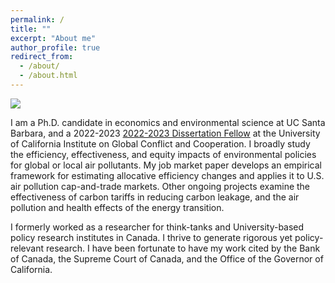 ```yaml
---
permalink: /
title: ""
excerpt: "About me"
author_profile: true
redirect_from: 
  - /about/
  - /about.html
---
```


<!--<img align="right" src="https://vthivierge.github.io/images/Vincent_Thivierge_003.jpg" alt="Photo" style="width: 210px; border-radius: 10px; padding: 8px 8px 8px 8px"/>-->

![](images/calepa_og.jpeg)

I am a Ph.D. candidate in economics and environmental science at UC Santa Barbara, and a 2022-2023 <a href="https://ucigcc.org/people/#fellows">2022-2023 Dissertation Fellow</a> at the University of California Institute on Global Conflict and Cooperation. I broadly study the efficiency, effectiveness, and equity impacts of environmental policies for global or local air pollutants. My job market paper develops an empirical framework for estimating allocative efficiency changes and applies it to U.S. air pollution cap-and-trade markets. Other ongoing projects examine the effectiveness of carbon tariffs in reducing carbon leakage, and the air pollution and health effects of the energy transition.


I formerly worked as a researcher for think-tanks and University-based policy research institutes in Canada. I thrive to generate rigorous yet policy-relevant research. I have been fortunate to have my work cited by the Bank of Canada, the Supreme Court of Canada, and the Office of the Governor of California.  

<!--I published papers and reports on the impacts of carbon pricing on household gasoline consumption, industry competitiveness, and on the distributional implications for households.-->